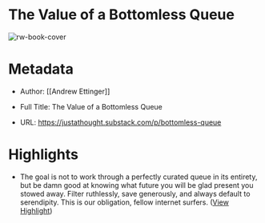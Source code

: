 # The Value of a Bottomless Queue

![rw-book-cover](https://substackcdn.com/image/fetch/w_1200,h_600,c_fill,f_jpg,q_auto:good,fl_progressive:steep,g_auto/https%3A%2F%2Fbucketeer-e05bbc84-baa3-437e-9518-adb32be77984.s3.amazonaws.com%2Fpublic%2Fimages%2Fc88faa19-aec2-4f0b-8a0d-7eca790ff652_534x534.png)

# Metadata
- Author: [[Andrew Ettinger]]
- Full Title: The Value of a Bottomless Queue

- URL: https://justathought.substack.com/p/bottomless-queue

# Highlights
- The goal is not to work through a perfectly curated queue in its entirety, but be damn good at knowing what future you will be glad present you stowed away. Filter ruthlessly, save generously, and always default to serendipity. This is our obligation, fellow internet surfers. ([View Highlight](https://read.readwise.io/read/01h1dcend31egvhdkdx3bk6jna))
